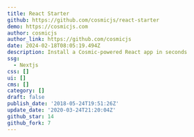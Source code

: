 ```yaml
---
title: React Starter
github: https://github.com/cosmicjs/react-starter
demo: https://cosmicjs.com
author: cosmicjs
author_link: https://github.com/cosmicjs
date: 2024-02-18T08:05:19.494Z
description: Install a Cosmic-powered React app in seconds
ssg:
  - Nextjs
css: []
ui: []
cms: []
category: []
draft: false
publish_date: '2018-05-24T19:51:26Z'
update_date: '2020-03-24T21:20:04Z'
github_star: 14
github_fork: 7
---
```

